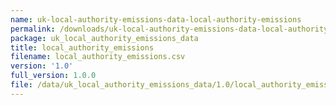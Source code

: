 ```yaml
---
name: uk-local-authority-emissions-data-local-authority-emissions
permalink: /downloads/uk-local-authority-emissions-data-local-authority-emissions/1_0
package: uk_local_authority_emissions_data
title: local_authority_emissions
filename: local_authority_emissions.csv
version: '1.0'
full_version: 1.0.0
file: /data/uk_local_authority_emissions_data/1.0/local_authority_emissions.csv
---
```

